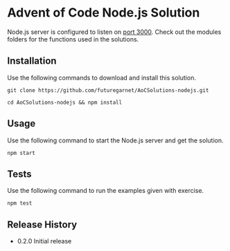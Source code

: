 Advent of Code Node.js Solution
=========

Node.js server is configured to listen on [port 3000](http://localhost:3000).
Check out the modules folders for the functions used in the solutions.

## Installation

  Use the following commands to download and install this solution.

  `git clone https://github.com/futuregarnet/AoCSolutions-nodejs.git`

  `cd AoCSolutions-nodejs && npm install`

## Usage

  Use the following command to start the Node.js server and get the solution.

  `npm start`

## Tests

  Use the following command to run the examples given with exercise.

  `npm test`

## Release History

* 0.2.0 Initial release